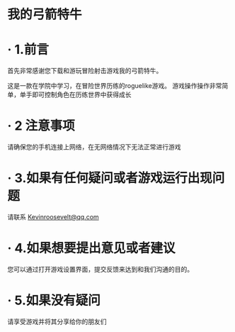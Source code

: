 # 我的弓箭特牛

# · 1.前言
 
首先非常感谢您下载和游玩冒险射击游戏我的弓箭特牛。

这是一款在学院中学习，在冒险世界历练的roguelike游戏。
游戏操作操作非常简单，单手即可控制角色在历练世界中获得成长

# · 2 注意事项
 
请确保您的手机连接上网络，在无网络情况下无法正常进行游戏

# · 3.如果有任何疑问或者游戏运行出现问题
 
请联系 Kevinroosevelt@qq.com

# · 4.如果想要提出意见或者建议
 
您可以通过打开游戏设置界面，提交反馈来达到和我们沟通的目的。

# · 5.如果没有疑问
 
请享受游戏并将其分享给你的朋友们
